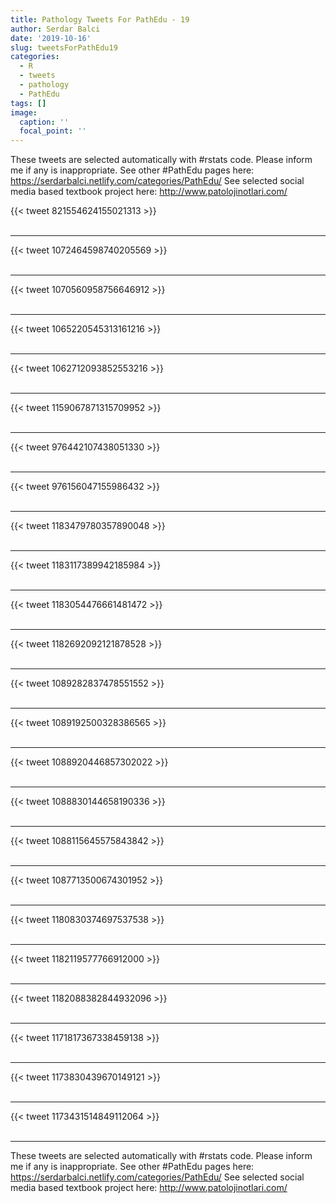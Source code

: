 ```yaml
---
title: Pathology Tweets For PathEdu - 19
author: Serdar Balci
date: '2019-10-16'
slug: tweetsForPathEdu19
categories:
  - R
  - tweets
  - pathology
  - PathEdu
tags: []
image:
  caption: ''
  focal_point: ''
---
```



These tweets are selected automatically with #rstats code. Please inform me if any is inappropriate.
See other #PathEdu pages here: https://serdarbalci.netlify.com/categories/PathEdu/ 
See selected social media based textbook project here: http://www.patolojinotlari.com/

{{< tweet 821554624155021313 >}}
<br>
<br>
<hr>
{{< tweet 1072464598740205569 >}}
<br>
<br>
<hr>
{{< tweet 1070560958756646912 >}}
<br>
<br>
<hr>
{{< tweet 1065220545313161216 >}}
<br>
<br>
<hr>
{{< tweet 1062712093852553216 >}}
<br>
<br>
<hr>
{{< tweet 1159067871315709952 >}}
<br>
<br>
<hr>
{{< tweet 976442107438051330 >}}
<br>
<br>
<hr>
{{< tweet 976156047155986432 >}}
<br>
<br>
<hr>
{{< tweet 1183479780357890048 >}}
<br>
<br>
<hr>
{{< tweet 1183117389942185984 >}}
<br>
<br>
<hr>
{{< tweet 1183054476661481472 >}}
<br>
<br>
<hr>
{{< tweet 1182692092121878528 >}}
<br>
<br>
<hr>
{{< tweet 1089282837478551552 >}}
<br>
<br>
<hr>
{{< tweet 1089192500328386565 >}}
<br>
<br>
<hr>
{{< tweet 1088920446857302022 >}}
<br>
<br>
<hr>
{{< tweet 1088830144658190336 >}}
<br>
<br>
<hr>
{{< tweet 1088115645575843842 >}}
<br>
<br>
<hr>
{{< tweet 1087713500674301952 >}}
<br>
<br>
<hr>
{{< tweet 1180830374697537538 >}}
<br>
<br>
<hr>
{{< tweet 1182119577766912000 >}}
<br>
<br>
<hr>
{{< tweet 1182088382844932096 >}}
<br>
<br>
<hr>
{{< tweet 1171817367338459138 >}}
<br>
<br>
<hr>
{{< tweet 1173830439670149121 >}}
<br>
<br>
<hr>
{{< tweet 1173431514849112064 >}}
<br>
<br>
<hr>


These tweets are selected automatically with #rstats code. Please inform me if any is inappropriate.
See other #PathEdu pages here: https://serdarbalci.netlify.com/categories/PathEdu/ 
See selected social media based textbook project here: http://www.patolojinotlari.com/
